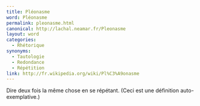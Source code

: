 ```yaml
---
title: Pléonasme
word: Pléonasme
permalink: pleonasme.html
canonical: http://lachal.neamar.fr/Pleonasme
layout: word
categories:
  - Rhétorique
synonyms:
  - Tautologie
  - Redondance
  - Répétition
link: http://fr.wikipedia.org/wiki/Pl%C3%A9onasme
---
```


Dire deux fois la même chose en se répétant. (Ceci est une définition auto-exemplative.)

